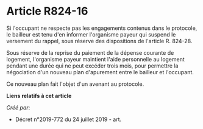 # Article R824-16

Si l'occupant ne respecte pas les engagements contenus dans le protocole, le bailleur est tenu d'en informer l'organisme
payeur qui suspend le versement du rappel, sous réserve des dispositions de l'article R. 824-28.

Sous réserve de la reprise du paiement de la dépense courante de logement, l'organisme payeur maintient l'aide personnelle au
logement pendant une durée qui ne peut excéder trois mois, pour permettre la négociation d'un nouveau plan d'apurement entre
le bailleur et l'occupant.

Ce nouveau plan fait l'objet d'un avenant au protocole.

**Liens relatifs à cet article**

_Créé par_:

  - Décret n°2019-772 du 24 juillet 2019 - art.
